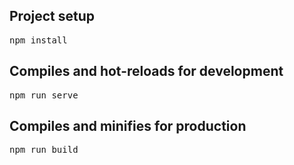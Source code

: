 
<h2>Project setup</h2>
<pre>npm install</pre>
<h2>Compiles and hot-reloads for development</h2>
<pre>npm run serve</pre>
<h2>Compiles and minifies for production</h2>
<pre>npm run build</pre>






